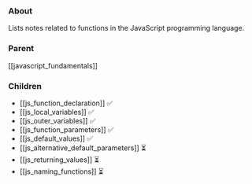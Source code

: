 ### About
Lists notes related to functions in the JavaScript programming language.

### Parent
[[javascript_fundamentals]]

### Children
- [[js_function_declaration]] ✅
- [[js_local_variables]] ✅
- [[js_outer_variables]] ✅
- [[js_function_parameters]] ✅
- [[js_default_values]] ✅
- [[js_alternative_default_parameters]] ⏳
- [[js_returning_values]] ⏳
- [[js_naming_functions]] ⏳